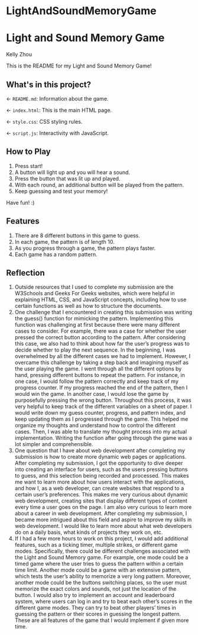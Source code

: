 # LightAndSoundMemoryGame
# Light and Sound Memory Game

Kelly Zhou

This is the README for my Light and Sound Memory Game!

## What's in this project?

← `README.md`: Information about the game.

← `index.html`: This is the main HTML page.

← `style.css`: CSS styling rules.

← `script.js`: Interactivity with JavaScript.


## How to Play

1. Press start!
2. A button will light up and you will hear a sound.
3. Press the button that was lit up and played.
4. With each round, an additional button will be played from the pattern.
5. Keep guessing and test your memory!

Have fun! :)

## Features

1. There are 8 different buttons in this game to guess.
2. In each game, the pattern is of length 10. 
3. As you progress through a game, the pattern plays faster. 
4. Each game has a random pattern. 


## Reflection
1.	Outside resources that I used to complete my submission are the W3Schools and Geeks For Geeks websites, which were helpful in explaining HTML, CSS, and JavaScript concepts, including how to use certain functions as well as how to structure the documents.
2.	One challenge that I encountered in creating this submission was writing the guess() function for mimicking the pattern. Implementing this function was challenging at first because there were many different cases to consider. For example, there was a case for whether the user pressed the correct button according to the pattern. After considering this case, we also had to think about how far the user’s progress was to decide whether to play the next sequence. In the beginning, I was overwhelmed by all the different cases we had to implement. However, I overcame this challenge by taking a step back and imagining myself as the user playing the game. I went through all the different options by hand, pressing different buttons to repeat the pattern. For instance, in one case, I would follow the pattern correctly and keep track of my progress counter. If my progress reached the end of the pattern, then I would win the game. In another case, I would lose the game by purposefully pressing the wrong button. Throughout this process, it was very helpful to keep track of the different variables on a sheet of paper.  I would write down my guess counter, progress, and pattern index, and keep updating them as I progressed through the game. This helped me organize my thoughts and understand how to control the different cases. Then, I was able to translate my thought process into my actual implementation. Writing the function after going through the game was a lot simpler and comprehensible.
3.	One question that I have about web development after completing my submission is how to create more dynamic web pages or applications. After completing my submission, I got the opportunity to dive deeper into creating an interface for users, such as the users pressing buttons to guess, and this selection being recorded and processed. This makes me want to learn more about how users interact with the applications, and how I, as a web developer, can create websites that respond to a certain user’s preferences. This makes me very curious about dynamic web development, creating sites that display different types of content every time a user goes on the page. I am also very curious to learn more about a career in web development. After completing my submission, I became more intrigued about this field and aspire to improve my skills in web development. I would like to learn more about what web developers do on a daily basis, what kinds of projects they work on, etc. 
4.	If I had a few more hours to work on this project, I would add additional features, such as a ticking timer, multiple strikes, or different game modes. Specifically, there could be different challenges associated with the Light and Sound Memory game. For example, one mode could be a timed game where the user tries to guess the pattern within a certain time limit. Another mode could be a game with an extensive pattern, which tests the user’s ability to memorize a very long pattern. Moreover, another mode could be the buttons switching places, so the user must memorize the exact colors and sounds, not just the location of the button. I would also try to implement an account and leaderboard system, where users can log in and try to beat each other’s scores in the different game modes. They can try to beat other players’ times in guessing the pattern or their scores in guessing the longest pattern. These are all features of the game that I would implement if given more time. 
